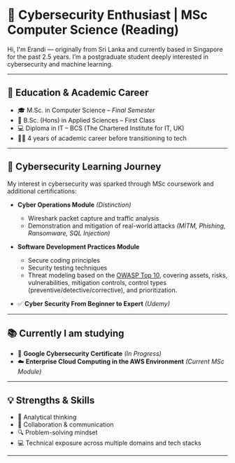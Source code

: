 # 🔐 Cybersecurity Enthusiast | MSc Computer Science (Reading)

Hi, I'm Erandi — originally from Sri Lanka and currently based in Singapore for the past 2.5 years. I’m a postgraduate student deeply interested in cybersecurity and machine learning.

---

## 📘 Education & Academic Career

- 🎓 M.Sc. in Computer Science – *Final Semester*
- 🧪 B.Sc. (Hons) in Applied Sciences – First Class  
- 💻 Diploma in IT – BCS (The Chartered Institute for IT, UK)  
- 🧑‍🏫 4 years of academic career before transitioning to tech  

---

## 🔐 Cybersecurity Learning Journey

My interest in cybersecurity was sparked through MSc coursework and additional certifications:

- **Cyber Operations Module** *(Distinction)*  
  - Wireshark packet capture and traffic analysis  
  - Demonstration and mitigation of real-world attacks *(MITM, Phishing, Ransomware, SQL Injection)*

- **Software Development Practices Module**  
  - Secure coding principles  
  - Security testing techniques    
  - Threat modeling based on the [OWASP Top 10](https://owasp.org/www-project-top-ten/), covering assets, risks, vulnerabilities, mitigation controls, control types (preventive/detective/corrective), and prioritization.

- ✅ **Cyber Security From Beginner to Expert** *(Udemy)*

---

## 📚 Currently I am studying

- 🔄 **Google Cybersecurity Certificate** *(In Progress)*  
- ☁️ **Enterprise Cloud Computing in the AWS Environment** *(Current MSc Module)*

---

## 💡 Strengths & Skills

- 🧠 Analytical thinking  
- 🤝 Collaboration & communication  
- 🔍 Problem-solving mindset  
- 💻 Technical exposure across multiple domains and tech stacks

---

